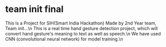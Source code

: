# team init final
This is a Project for SIH(Smart India Hackathon) Made by 2nd Year team, Team init...\n
This is a real time hand gesture detection project, which will convert hand gesture's meaning to text as well as speech.\n
We have used CNN (convolutional neural network) for model training.\n
